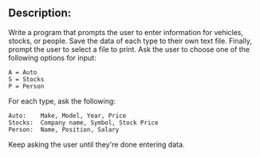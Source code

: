 ## Description:

Write a program that prompts the user to enter information for vehicles, stocks, or people.  Save the data of each type to their own text file.  Finally, prompt the user to select a file to print.
Ask the user to choose one of the following options for input:
    
    A = Auto
    S = Stocks
    P = Person

For each type, ask the following:

    Auto:    Make, Model, Year, Price
    Stocks:  Company name, Symbol, Stock Price
    Person:  Name, Position, Salary

Keep asking the user until they're done entering data.

